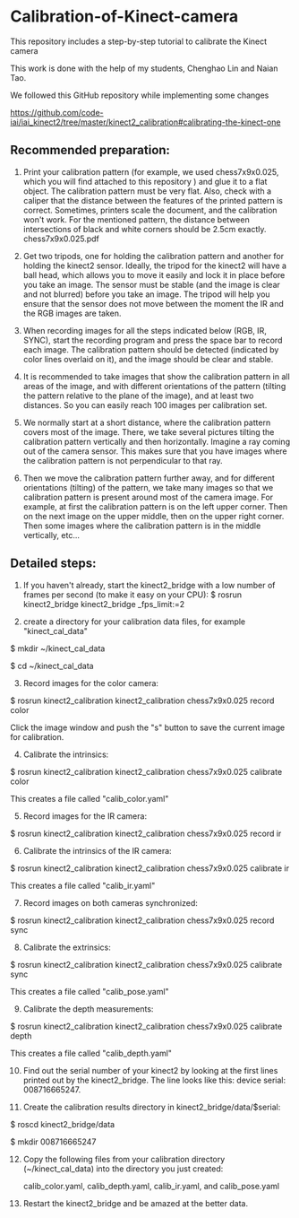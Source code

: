 # Calibration-of-Kinect-camera
This repository includes a step-by-step tutorial to calibrate the Kinect camera

This work is done with the help of my students, Chenghao Lin and Naian Tao.

We followed this GitHub repository while implementing some changes

https://github.com/code-iai/iai_kinect2/tree/master/kinect2_calibration#calibrating-the-kinect-one


## Recommended preparation:

1. Print your calibration pattern (for example, we used chess7x9x0.025, which you will find attached to this repository ) and glue it to a flat object. The calibration pattern must be very flat. Also, check with a caliper that the distance between the features of the printed pattern is correct. Sometimes, printers scale the document, and the calibration won't work. For the mentioned pattern, the distance between intersections of black and white corners should be 2.5cm exactly. chess7x9x0.025.pdf

2. Get two tripods, one for holding the calibration pattern and another for holding the
kinect2 sensor. Ideally, the tripod for the kinect2 will have a ball head, which allows you to move it easily and lock it in place before you take an image. The sensor must be stable (and the image is clear and not blurred) before you take an image. The tripod will help you ensure that the sensor does not move between the moment the IR and the RGB images are taken.

4. When recording images for all the steps indicated below (RGB, IR, SYNC), start the recording program and press the space bar to record each image. The calibration pattern should be detected (indicated by color lines overlaid on it), and the image should be clear and stable.
   
5. It is recommended to take images that show the calibration pattern in all areas of the image, and with different orientations of the pattern (tilting the pattern relative to the plane of the image), and at least two distances. So you can easily reach 100 images per calibration set.

6. We normally start at a short distance, where the calibration pattern covers most of the image. There, we take several pictures tilting the calibration pattern vertically and then horizontally. Imagine a ray coming out of the camera sensor. This makes sure that you have images where the calibration pattern is not perpendicular to that ray.

7. Then we move the calibration pattern further away, and for different orientations (tilting) of the pattern, we take many images so that we calibration pattern is present around most of the camera image. For example, at first the calibration pattern is on the left upper corner. Then on the next image on the upper middle, then on the upper right corner. Then some images where the calibration pattern is in the middle vertically, etc...

   
## Detailed steps:

1. If you haven't already, start the kinect2_bridge with a low number of frames per second (to make it easy on your CPU):
   $ rosrun kinect2_bridge kinect2_bridge _fps_limit:=2
   
2. create a directory for your calibration data files, for example "kinect_cal_data"
    
$ mkdir ~/kinect_cal_data

$ cd ~/kinect_cal_data

3.  Record images for the color camera:

$ rosrun kinect2_calibration kinect2_calibration chess7x9x0.025 record color

 Click the image window and push the "s" button to save the current image for calibration.
 
4. Calibrate the intrinsics:

$ rosrun kinect2_calibration kinect2_calibration chess7x9x0.025 calibrate color

This creates a file called "calib_color.yaml"
   
5. Record images for the IR camera:

$ rosrun kinect2_calibration kinect2_calibration chess7x9x0.025 record ir
   
6. Calibrate the intrinsics of the IR camera:
   
$ rosrun kinect2_calibration kinect2_calibration chess7x9x0.025 calibrate ir

This creates a file called "calib_ir.yaml"
   
7. Record images on both cameras synchronized:

$ rosrun kinect2_calibration kinect2_calibration chess7x9x0.025 record sync

8. Calibrate the extrinsics:
   
$ rosrun kinect2_calibration kinect2_calibration chess7x9x0.025 calibrate sync

This creates a file called "calib_pose.yaml"

9.  Calibrate the depth measurements:
    
$ rosrun kinect2_calibration kinect2_calibration chess7x9x0.025 calibrate depth

This creates a file called "calib_depth.yaml"
 
10. Find out the serial number of your kinect2 by looking at the first lines printed out by the kinect2_bridge. The line looks like this: device serial: 008716665247.

11. Create the calibration results directory in kinect2_bridge/data/$serial:
    
$ roscd kinect2_bridge/data

$ mkdir 008716665247

12. Copy the following files from your calibration directory (~/kinect_cal_data) into the directory you just created:
    
    calib_color.yaml,  calib_depth.yaml,  calib_ir.yaml, and calib_pose.yaml
    
13. Restart the kinect2_bridge and be amazed at the better data.
